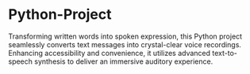 # Python-Project
 Transforming written words into spoken expression, this Python project seamlessly converts text messages into crystal-clear voice recordings. Enhancing accessibility and convenience, it utilizes advanced text-to-speech synthesis to deliver an immersive auditory experience.
